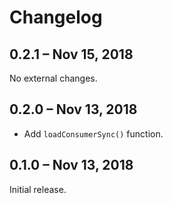 # Changelog

## 0.2.1 – Nov 15, 2018

No external changes.

## 0.2.0 – Nov 13, 2018

- Add `loadConsumerSync()` function.

## 0.1.0 – Nov 13, 2018

Initial release.
